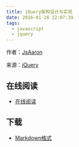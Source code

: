```yaml
---
title: jQuery架构设计与实现
date: 2016-01-28 22:07:39
tags:
  - javascript
  - jquery
---
```


作者：[JsAaron](https://github.com/JsAaron)

来源：[jQuery](https://github.com/JsAaron/jQuery)

<!--more-->

## 在线阅读 ##

+ [在线阅读](https://github.com/JsAaron/jQuery)

## 下载 ##

+ [Markdown格式](https://github.com/JsAaron/jQuery/archive/master.zip)
